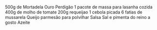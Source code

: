 500g de Mortadela Ouro Perdigão
1 pacote de massa para lasanha cozida
400g de molho de tomate
200g requeijao
1 cebola picada
6 fatias de mussarela
Queijo parmesão para polvilhar
Salsa
Sal e pimenta do reino a gosto
Azeite